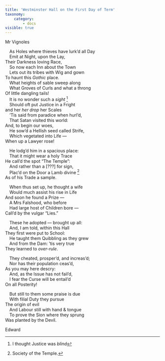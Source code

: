 ```yaml
---
title: 'Westminster Hall on the First Day of Term'
taxonomy:
    category:
        - docs
visible: true
---
```


<div class="author">Mr Vignoles</div>
  
&emsp;As Holes where thieves have lurk’d all Day  
&emsp;Emit at Night, upon the Lay,  
Their Darkness loving Race,  
&emsp;So now each Inn about the Town  
&emsp;Lets out its tribes with Wig and gown  
To haunt this *Gothic* place.  
&emsp;What heights of sable sweep along  
&emsp;What Groves of Curls and what a throng  
Of little dangling tails!  
&emsp;It is no wonder such a *sight* [^1]  
&emsp;Should oft put Justice in a Fright  
and her *her drop* her Scales  
&emsp;’Tis said from paradice when hurl’d,  
&emsp;That Satan visited this world:  
And, to begin our woes,  
&emsp;He sow’d a Hellish seed called Strife,  
&emsp;Which vegetated into Life —  
When up a Lawyer rose!  

&emsp;He lodg’d him in a spacious place:  
&emsp;That it might wear a holy Trace  
He call’d the spot “The Temple”:  
&emsp;And rather than a <span data-tippy="Illegible" class="red">[???]</span> for sign,  
&emsp;Plac’d on the Door a Lamb divine [^2]  
As of his Trade a sample.  
  
&emsp;When thus set up, he thought a wife  
&emsp;Would much assist his rise in Life  
And soon he found a Prize —  
&emsp;A Mrs Falshood, who before  
&emsp;Had large host of Children bore —  
Call’d by the vulgar “Lies.”  
  
&emsp;These he adopted — brought up all:  
&emsp;And, I am told, within this Hall  
They first were put to School:  
&emsp;He taught them Quibbling as they grew  
&emsp;And from the Dam: ’tis very true  
They learned to *over-rule*.  

&emsp;They cheated, prosper’d, and increas’d;  
&emsp;Nor has their population ceas’d,  
As you may here descry:  
&emsp;And, as the Issue has not fail’d,  
&emsp;I fear the Curse will be entail’d  
On all Posterity!  
  
&emsp;But still to them some praise is due  
&emsp;With filial Duty they pursue  
The origin of evil  
&emsp;And Labour still with hand & tongue  
&emsp;To prove the Sion where they sprung  
Was planted by the Devil.  
  
Edward  
  
  
[^1]: I thought Justice was *blind*  
  
[^2]: Society of the Temple.